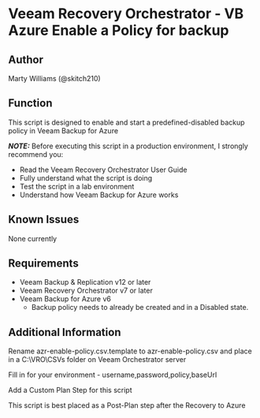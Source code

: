 # Veeam Recovery Orchestrator - VB Azure Enable a Policy for backup

## Author

Marty Williams (@skitch210)

## Function

This script is designed to enable and start a predefined-disabled backup policy in Veeam Backup for Azure


***NOTE:*** Before executing this script in a production environment, I strongly recommend you:

* Read the Veeam Recovery Orchestrator User Guide
* Fully understand what the script is doing
* Test the script in a lab environment
* Understand how Veeam Backup for Azure works

## Known Issues

None currently

## Requirements

* Veeam Backup & Replication v12 or later
* Veeam Recovery Orchestrator v7 or later
* Veeam Backup for Azure v6
  * Backup policy needs to already be created and in a Disabled state.
    
## Additional Information

Rename azr-enable-policy.csv.template to azr-enable-policy.csv and place in a C:\VRO\CSVs folder on Veeam Orchestrator server

Fill in for your environment - username,password,policy,baseUrl

Add a Custom Plan Step for this script

This script is best placed as a Post-Plan step after the Recovery to Azure